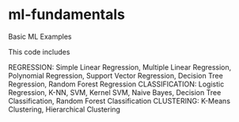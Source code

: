 # ml-fundamentals
Basic ML Examples

This code includes 

REGRESSION: Simple Linear Regression, Multiple Linear Regression, Polynomial Regression, Support Vector Regression, Decision Tree Regression, Random Forest Regression
CLASSIFICATION: Logistic Regression, K-NN, SVM, Kernel SVM, Naive Bayes, Decision Tree Classification, Random Forest Classification
CLUSTERING: K-Means Clustering, Hierarchical Clustering
